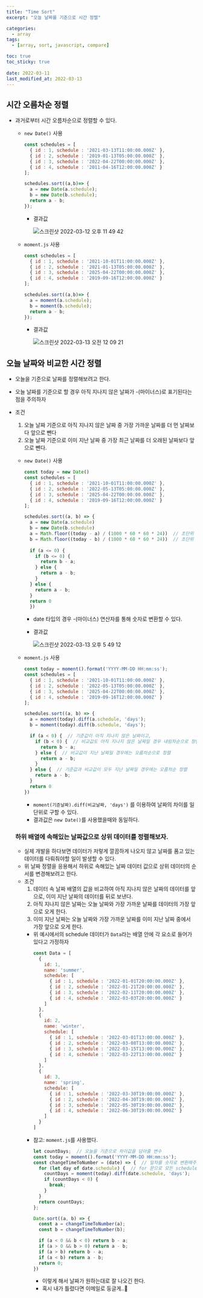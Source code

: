 ```yaml
---
title: "Time Sort"
excerpt: "오늘 날짜를 기준으로 시간 정렬"

categories:
  - array
tags:
  - [array, sort, javascript, compare]

toc: true
toc_sticky: true
 
date: 2022-03-11
last_modified_at: 2022-03-13
---
```


## 시간 오름차순 정렬
  - 과거로부터 시간 오름차순으로 정렬할 수 있다.
    - `new Date()` 사용
      ```jsx
      const schedules = [
        { id : 1, schedule : '2021-03-13T11:00:00.000Z' }, 
        { id : 2, schedule : '2019-01-13T05:00:00.000Z' },
        { id : 3, schedule : '2022-04-22T00:00:00.000Z' },
        { id : 4, schedule : '2011-04-16T12:00:00.000Z' }
      ];

      schedules.sort((a,b)=> {
        a = new Date(a.schedule);
        b = new Date(b.schedule);
        return a - b;
      });
      ```
      - 결과값 

        ![스크린샷 2022-03-12 오후 11 49 42](https://user-images.githubusercontent.com/65106740/158023277-70969cc9-8236-4ab1-aa17-b31321ce9e4d.png)

    - `moment.js` 사용
      ```jsx
      const schedules = [
        { id : 1, schedule : '2021-10-01T11:00:00.000Z' }, 
        { id : 2, schedule : '2021-01-13T05:00:00.000Z' },
        { id : 3, schedule : '2025-04-22T00:00:00.000Z' },
        { id : 4, schedule : '2019-09-16T12:00:00.000Z' }
      ];

      schedules.sort((a,b)=> {
        a = moment(a.schedule);
        b = moment(b.schedule);
        return a - b;
      });
      ```

      - 결과값

        ![스크린샷 2022-03-13 오전 12 09 21](https://user-images.githubusercontent.com/65106740/158023507-dcd75ad8-83a1-4691-b35f-49fdf5ad68d8.png)


## 오늘 날짜와 비교한 시간 정렬
  - 오늘을 기준으로 날짜를 정렬해보려고 한다.
  - 오늘 날짜를 기준으로 할 경우 아직 지나지 않은 날짜가 -(마이너스)로 표기된다는 점을 주의하자
  - 조건 
    1. 오늘 날짜 기준으로 아직 지나지 않은 날짜 중 가장 가까운 날짜를 더 먼 날짜보다 앞으로 뺀다
    2. 오늘 날짜 기준으로 이미 지난 날짜 중 가장 최근 날짜를 더 오래된 날짜보다 앞으로 뺀다.
    - `new Date()` 사용
      ```jsx
      const today = new Date()
      const schedules = [
        { id : 1, schedule : '2021-10-01T11:00:00.000Z' }, 
        { id : 2, schedule : '2022-05-13T05:00:00.000Z' },
        { id : 3, schedule : '2025-04-22T00:00:00.000Z' },
        { id : 4, schedule : '2019-09-16T12:00:00.000Z' }
      ];

      schedules.sort((a, b) => {
        a = new Date(a.schedule)
        b = new Date(b.schedule)
        a = Math.floor((today - a) / (1000 * 60 * 60 * 24))  // 초단위 차이를 일단위로 변환
        b = Math.floor((today - b) / (1000 * 60 * 60 * 24))  // 초단위 차이를 일단위로 변환
        
        if (a <= 0) {
          if (b <= 0) {
            return b - a;
          } else {
            return a - b;
          }
        } else {
          return a - b;
        }
        return 0
        })
      ```
      - date 타입의 경우 -(마이너스) 연산자를 통해 숫자로 변환할 수 있다.
      - 결과값
      
        ![스크린샷 2022-03-13 오후 5 49 12](https://user-images.githubusercontent.com/65106740/158052124-1a868b4e-3781-460e-8e1e-2df4f9df5158.png)



    - `moment.js` 사용
      ```jsx
      const today = moment().format('YYYY-MM-DD HH:mm:ss');
      const schedules = [
        { id : 1, schedule : '2021-10-01T11:00:00.000Z' }, 
        { id : 2, schedule : '2022-05-13T05:00:00.000Z' },
        { id : 3, schedule : '2025-04-22T00:00:00.000Z' },
        { id : 4, schedule : '2019-09-16T12:00:00.000Z' }
      ];

      schedules.sort((a, b) => {
        a = moment(today).diff(a.schedule, 'days');
        b = moment(today).diff(b.schedule, 'days');

        if (a < 0) {  // 기준값이 아직 지나지 않은 날짜이고,
          if (b < 0) {  // 비교값도 아직 지나지 않은 날짜일 경우 내림차순으로 정렬
            return b - a;
          } else {  // 비교값이 지난 날짜일 경우에는 오름차순으로 정렬
            return a - b;
          }
        } else {  // 기준값과 비교값이 모두 지난 날짜일 경우에는 오름차순 정렬
          return a - b;
        }
        return 0
      })
      ```
      - `moment(기준날짜).diff(비교날짜, 'days')` 를 이용하여 날짜의 차이를 일단위로 구할 수 있다.
      - 결과값은 `new Date()`를 사용했을때와 동일하다.

    ### 하위 배열에 속해있는 날짜값으로 상위 데이터를 정렬해보자.
      - 실제 개발을 하다보면 데이터가 저렇게 깔끔하게 나오지 않고 날짜를 품고 있는 데이터를 다뤄줘야할 일이 발생할 수 있다.
      - 위 날짜 정렬을 응용해서 하위로 속해있는 날짜 데이터 값으로 상위 데이터의 순서를 변경해보려고 한다.
      - 조건
        1. 데이터 속 날짜 배열의 값을 비교하여 아직 지나지 않은 날짜의 데이터를 앞으로, 이미 지난 날짜의 데이터를 뒤로 보낸다.
        2. 아직 지나지 않은 날짜는 오늘 날짜와 가장 가까운 날짜를 데이터의 가장 앞으로 오게 한다.
        3. 이미 지난 날짜는 오늘 날짜와 가장 가까운 날짜를 이미 지난 날짜 중에서 가장 앞으로 오게 한다.
        - 위 예시에서의 schedule 데이터가 `Data`라는 배열 안에 각 요소로 들어가있다고 가정하자
          ```js
          const Data = [ 
            {
              id: 1,
              name: 'summer',
              schedule: [
                { id : 1, schedule : '2022-01-01T20:00:00.000Z' }, 
                { id : 2, schedule : '2022-01-21T20:00:00.000Z' },
                { id : 3, schedule : '2022-02-11T20:00:00.000Z' },
                { id : 4, schedule : '2022-03-03T20:00:00.000Z' }
              ]
            },
            {
              id: 2,
              name: 'winter',
              schedule: [
                { id : 1, schedule : '2022-03-01T13:00:00.000Z' }, 
                { id : 2, schedule : '2022-03-08T13:00:00.000Z' },
                { id : 3, schedule : '2022-03-15T13:00:00.000Z' },
                { id : 4, schedule : '2022-03-22T13:00:00.000Z' }
              ]
            },
            {
              id: 3,
              name: 'spring',
              schedule: [
                { id : 1, schedule : '2022-03-30T19:00:00.000Z' }, 
                { id : 2, schedule : '2022-04-30T19:00:00.000Z' },
                { id : 3, schedule : '2022-05-30T19:00:00.000Z' },
                { id : 4, schedule : '2022-06-30T19:00:00.000Z' }
              ]
            }
          ]
          ```
        - 참고: `moment.js`를 사용했다.
          ```jsx
          let countDays;  // 오늘을 기준으로 차이값을 담아줄 변수
          const today = moment().format('YYYY-MM-DD HH:mm:ss');
          const changeTimeToNumber = (date) => {  // 일차를 숫자로 변환해주는 함수
            for (let day of date.schedule) {  // for 문으로 모든 schedule 값을 숫자로 변환
              countDays = moment(today).diff(date.schedule, 'days');
              if (countDays < 0) { 
                break;
              }
            }
            return countDays;
          };

          Date.sort((a, b) => {
            const a = changeTimeToNumber(a); 
            const b = changeTimeToNumber(b);

            if (a < 0 && b < 0) return b - a;
            if (a > 0 && b > 0) return a - b;
            if (a > b) return b - a;
            if (a < b) return a - b;
            return 0;
          })
          ```
          - 이렇게 해서 날짜가 원하는대로 잘 나오긴 한다.
          - 혹시 내가 틀렸다면 이메일로 둥글게..🙏
          

